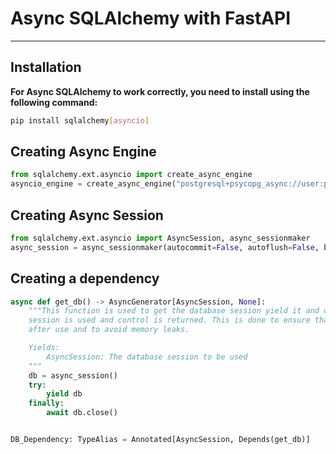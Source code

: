 # Async SQLAlchemy with FastAPI

---

## Installation

**For Async SQLAlchemy to work correctly, you need to install using the following command:**

```bash
pip install sqlalchemy[asyncio]
```

## Creating Async Engine

```python
from sqlalchemy.ext.asyncio import create_async_engine
asyncio_engine = create_async_engine("postgresql+psycopg_async://user:password@localhost/dbname")
```

## Creating Async Session

```python
from sqlalchemy.ext.asyncio import AsyncSession, async_sessionmaker
async_session = async_sessionmaker(autocommit=False, autoflush=False, bind=async_engine)
```
## Creating a dependency
```python
async def get_db() -> AsyncGenerator[AsyncSession, None]:
    """This function is used to get the database session yield it and close it after use, when the
    session is used and control is returned. This is done to ensure that the session is closed
    after use and to avoid memory leaks.

    Yields:
        AsyncSession: The database session to be used
    """
    db = async_session()
    try:
        yield db
    finally:
        await db.close()


DB_Dependency: TypeAlias = Annotated[AsyncSession, Depends(get_db)]
```

